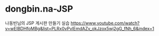 # dongbin.na-JSP

나동빈님의 JSP 게시판 만들기 실습
https://www.youtube.com/watch?v=wEIBDHfoMBg&list=PLRx0vPvlEmdAZv_okJzox5wj2gG_fNh_6&index=1
